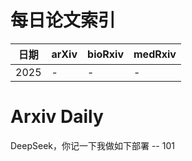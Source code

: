 # 每日论文索引

| 日期 | arXiv | bioRxiv | medRxiv |
|------|-------|---------|---------|
| 2025 | - | - | - |





















































































































































































































































































































































































































































































































# Arxiv Daily


DeepSeek，你记一下我做如下部署 -- 101
